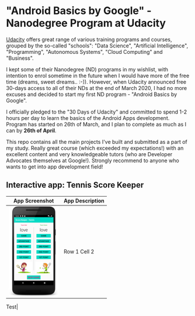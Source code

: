 # "Android Basics by Google" - Nanodegree Program at Udacity
[Udacity](https://www.udacity.com/) offers great range of various training programs and courses, grouped by the so-called "schools": "Data Science", "Artificial Intelligence", "Programming", "Autonomous Systems", "Cloud Computing" and "Business".

I kept some of their Nanodegree (ND) programs in my wishlist, with intention to enrol sometime in the future when I would have more of the free time (dreams, sweet dreams.. :-)). However, when Udacity announced free 30-days access to all of their NDs at the end of March 2020, I had no more excuses and decided to start my first ND program - "Android Basics by Google".

I officially pledged to the "30 Days of Udacity" and committed to spend 1-2 hours per day to learn the basics of the Android Apps development. Program has started on 26th of March, and I plan to complete as much as I can by **26th of April**.

This repo contains all the main projects I've built and submitted as a part of my study. Really great course (which exceeded my expectations!) with an excellent content and very knowledgeable tutors (who are Developer Advocates themselves at Google!). Strongly recommend to anyone who wants to get into app development field!

## Interactive app: Tennis Score Keeper
| App Screenshot | App Description |
| --- | --- |
| ![ScoreKeep](/images/project_scorekeeper.png) | Row 1 Cell 2

Test|
